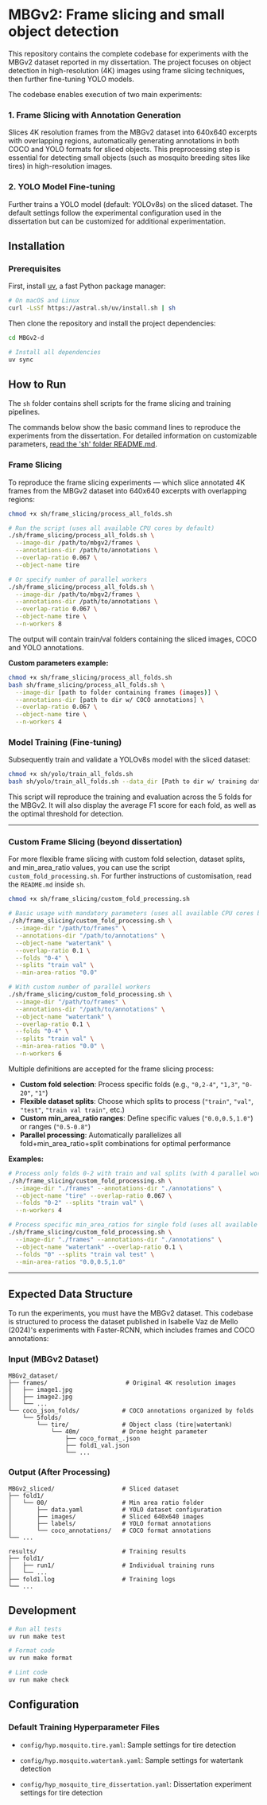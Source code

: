 # MBGv2: Frame slicing and small object detection

This repository contains the complete codebase for experiments with the MBGv2 dataset reported in my dissertation. The project focuses on object detection in high-resolution (4K) images using frame slicing techniques, then further fine-tuning YOLO models.


The codebase enables execution of two main experiments:

### 1. Frame Slicing with Annotation Generation
Slices 4K resolution frames from the MBGv2 dataset into 640x640 excerpts with overlapping regions, automatically generating annotations in both COCO and YOLO formats for sliced objects. This preprocessing step is essential for detecting small objects (such as mosquito breeding sites like tires) in high-resolution images.

### 2. YOLO Model Fine-tuning
Further trains a YOLO model (default: YOLOv8s) on the sliced dataset. The default settings follow the experimental configuration used in the dissertation but can be customized for additional experimentation.


## Installation

### Prerequisites

First, install [uv](https://docs.astral.sh/uv/), a fast Python package manager:

```bash
# On macOS and Linux
curl -LsSf https://astral.sh/uv/install.sh | sh
```


Then clone the repository and install the project dependencies:

```bash
cd MBGv2-d

# Install all dependencies
uv sync
```

## How to Run

The `sh` folder contains shell scripts for the frame slicing and training pipelines. 


The commands below show the basic command lines to reproduce the experiments from the dissertation. For detailed information on customizable parameters, [read the 'sh' folder README.md](sh/README.md).

### Frame Slicing

To reproduce the frame slicing experiments — which slice annotated 4K frames from the MBGv2 dataset into 640x640 excerpts with overlapping regions:

```bash
chmod +x sh/frame_slicing/process_all_folds.sh

# Run the script (uses all available CPU cores by default)
./sh/frame_slicing/process_all_folds.sh \
  --image-dir /path/to/mbgv2/frames \
  --annotations-dir /path/to/annotations \
  --overlap-ratio 0.067 \
  --object-name tire

# Or specify number of parallel workers
./sh/frame_slicing/process_all_folds.sh \
  --image-dir /path/to/mbgv2/frames \
  --annotations-dir /path/to/annotations \
  --overlap-ratio 0.067 \
  --object-name tire \
  --n-workers 8
```
The output will contain train/val folders containing the sliced images, COCO and YOLO annotations.

**Custom parameters example:**
```bash
chmod +x sh/frame_slicing/process_all_folds.sh
bash sh/frame_slicing/process_all_folds.sh \
  --image-dir [path to folder containing frames (images)] \
  --annotations-dir [path to dir w/ COCO annotations] \
  --overlap-ratio 0.067 \
  --object-name tire \
  --n-workers 4
```

### Model Training (Fine-tuning)

Subsequently train and validate a YOLOv8s model with the sliced dataset:

```bash
chmod +x sh/yolo/train_all_folds.sh
bash sh/yolo/train_all_folds.sh --data_dir [Path to dir w/ training data .YAML] --hyp-config [path to training hyperparameter config yaml]
```

This script will reproduce the training and evaluation across the 5 folds for the MBGv2.
It will also display the average F1 score for each fold, as well as the optimal threshold for detection.


---

### Custom Frame Slicing (beyond dissertation)

For more flexible frame slicing with custom fold selection, dataset splits, and min_area_ratio values, you can use the script `custom_fold_processing.sh`. For further instructions of customisation, read the `README.md` inside `sh`.

```bash
chmod +x sh/frame_slicing/custom_fold_processing.sh

# Basic usage with mandatory parameters (uses all available CPU cores by default)
./sh/frame_slicing/custom_fold_processing.sh \
  --image-dir "/path/to/frames" \
  --annotations-dir "/path/to/annotations" \
  --object-name "watertank" \
  --overlap-ratio 0.1 \
  --folds "0-4" \
  --splits "train val" \
  --min-area-ratios "0.0"

# With custom number of parallel workers
./sh/frame_slicing/custom_fold_processing.sh \
  --image-dir "/path/to/frames" \
  --annotations-dir "/path/to/annotations" \
  --object-name "watertank" \
  --overlap-ratio 0.1 \
  --folds "0-4" \
  --splits "train val" \
  --min-area-ratios "0.0" \
  --n-workers 6
```

Multiple definitions are accepted for the frame slicing process:

- **Custom fold selection**: Process specific folds (e.g., `"0,2-4"`, `"1,3"`, `"0-20"`, `"1"`)
- **Flexible dataset splits**: Choose which splits to process (`"train"`, `"val"`, `"test"`, `"train val train"`, etc.)
- **Custom min_area_ratio ranges**: Define specific values (`"0.0,0.5,1.0"`) or ranges (`"0.5-0.8"`)
- **Parallel processing**: Automatically parallelizes all fold+min_area_ratio+split combinations for optimal performance


**Examples:**
```bash
# Process only folds 0-2 with train and val splits (with 4 parallel workers)
./sh/frame_slicing/custom_fold_processing.sh \
  --image-dir "./frames" --annotations-dir "./annotations" \
  --object-name "tire" --overlap-ratio 0.067 \
  --folds "0-2" --splits "train val" \
  --n-workers 4

# Process specific min_area_ratios for single fold (uses all available CPUs)
./sh/frame_slicing/custom_fold_processing.sh \
  --image-dir "./frames" --annotations-dir "./annotations" \
  --object-name "watertank" --overlap-ratio 0.1 \
  --folds "0" --splits "train val test" \
  --min-area-ratios "0.0,0.5,1.0"
```
---

## Expected Data Structure

To run the experiments, you must have the MBGv2 dataset. 
This codebase is structured to process the dataset published in Isabelle Vaz de Mello (2024)'s experiments with Faster-RCNN, which includes frames and COCO annotations:

### Input (MBGv2 Dataset)
```
MBGv2_dataset/
├── frames/                      # Original 4K resolution images
│   ├── image1.jpg
│   ├── image2.jpg
│   └── ...
└── coco_json_folds/            # COCO annotations organized by folds
    └── 5folds/
        └── tire/               # Object class (tire|watertank)
            └── 40m/            # Drone height parameter
                ├── coco_format_.json
                ├── fold1_val.json
                └── ...
```

### Output (After Processing)
```
MBGv2_sliced/                   # Sliced dataset
├── fold1/
│   └── 00/                     # Min area ratio folder
│       ├── data.yaml           # YOLO dataset configuration
│       ├── images/             # Sliced 640x640 images
│       ├── labels/             # YOLO format annotations
│       └── coco_annotations/   # COCO format annotations
└── ...

results/                        # Training results
├── fold1/
│   ├── run1/                   # Individual training runs
│   └── ...
├── fold1.log                   # Training logs
└── ...
```

## Development

```bash
# Run all tests
uv run make test

# Format code
uv run make format

# Lint code
uv run make check
```

## Configuration

### Default Training Hyperparameter Files
- `config/hyp.mosquito.tire.yaml`: Sample settings for tire detection
- `config/hyp.mosquito.watertank.yaml`: Sample settings for watertank detection

- `config/hyp_mosquito_tire_dissertation.yaml`: Dissertation experiment settings for tire detection
